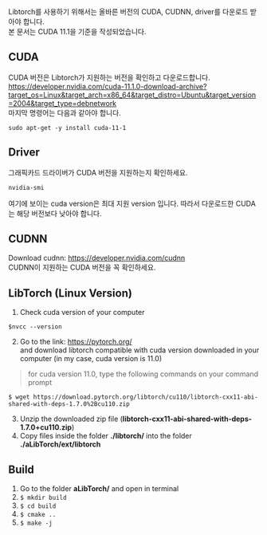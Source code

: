 Libtorch를 사용하기 위해서는 올바른 버전의 CUDA, CUDNN, driver를 다운로드 받아야 합니다. \
본 문서는 CUDA 11.1을 기준을 작성되었습니다.

## CUDA
CUDA 버전은 Libtorch가 지원하는 버전을 확인하고 다운로드합니다. \
https://developer.nvidia.com/cuda-11.1.0-download-archive?target_os=Linux&target_arch=x86_64&target_distro=Ubuntu&target_version=2004&target_type=debnetwork \
마지막 명령어는 다음과 같아야 합니다.
```
sudo apt-get -y install cuda-11-1
```

## Driver
그래픽카드 드라이버가 CUDA 버전을 지원하는지 확인하세요.
```
nvidia-smi
```
여기에 보이는 cuda version은 최대 지원 version 입니다. 따라서 다운로드한 CUDA는 해당 버전보다 낮아야 합니다.

## CUDNN
Download cudnn: https://developer.nvidia.com/cudnn \
CUDNN이 지원하는 CUDA 버전을 꼭 확인하세요.

## LibTorch (Linux Version)
1. Check cuda version of your computer
```
$nvcc --version
```
2. Go to the link: https://pytorch.org/ 
</br>and download libtorch compatible with cuda version downloaded in your computer (in my case, cuda version is 11.0)

  >for cuda version 11.0, type the following commands on your command prompt
```
$ wget https://download.pytorch.org/libtorch/cu110/libtorch-cxx11-abi-shared-with-deps-1.7.0%2Bcu110.zip
```
3. Unzip the downloaded zip file (**libtorch-cxx11-abi-shared-with-deps-1.7.0+cu110.zip**)
4. Copy files inside the folder **./libtorch/** into the folder **./aLibTorch/ext/libtorch**



## Build
1. Go to the folder **aLibTorch/** and open in terminal
2. `$ mkdir build`
3. `$ cd build`
4. `$ cmake ..`
5. `$ make -j`

